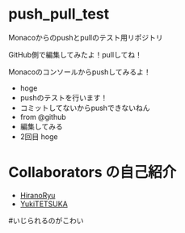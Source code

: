 # push_pull_test

Monacoからのpushとpullのテスト用リポジトリ

GitHub側で編集してみたよ！pullしてね！

Monacoのコンソールからpushしてみるよ！

- hoge
- pushのテストを行います！
- コミットしてないからpushできないねん
- from @github
- 編集してみる
- 2回目
hoge

# Collaborators の自己紹介
- [HiranoRyu]()
- [YukiTETSUKA]()

#いじられるのがこわい